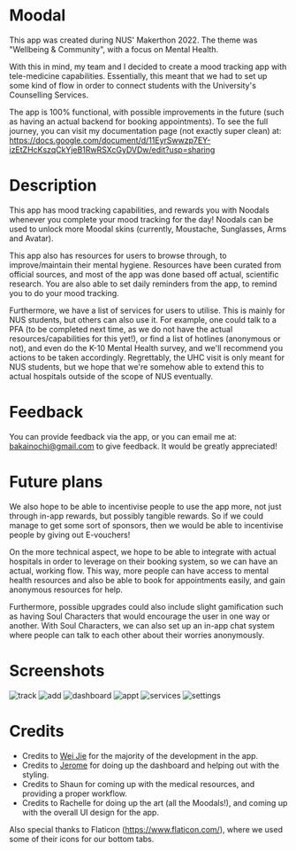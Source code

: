 # Moodal

This app was created during NUS' Makerthon 2022. The theme was "Wellbeing & Community", with a focus on Mental Health.

With this in mind, my team and I decided to create a mood tracking app with tele-medicine capabilities. Essentially, this meant that we had to set up some kind of flow in order to connect students with the University's Counselling Services.

The app is 100% functional, with possible improvements in the future (such as having an actual backend for booking appointments). To see the full journey, you can visit my documentation page (not exactly super clean) at: https://docs.google.com/document/d/11EyrSwwzp7EY-izEtZHcKszqCkYjeB1RwRSXcGyDVDw/edit?usp=sharing


# Description
This app has mood tracking capabilities, and rewards you with Noodals whenever you complete your mood tracking for the day!
Noodals can be used to unlock more Moodal skins (currently, Moustache, Sunglasses, Arms and Avatar).

This app also has resources for users to browse through, to improve/maintain their mental hygiene. Resources have been curated from official sources, and most of the app was done based off actual, scientific research.
You are also able to set daily reminders from the app, to remind you to do your mood tracking.

Furthermore, we have a list of services for users to utilise. This is mainly for NUS students, but others can also use it. 
For example, one could talk to a PFA (to be completed next time, as we do not have the actual resources/capabilities for this yet!), or find a list of hotlines (anonymous or not), and even do the K-10 Mental Health survey, and we'll recommend you actions to be taken accordingly. Regrettably, the UHC visit is only meant for NUS students, but we hope that we're somehow able to extend this to actual hospitals outside of the scope of NUS eventually.


# Feedback
You can provide feedback via the app, or you can email me at: bakainochi@gmail.com to give feedback. It would be greatly appreciated!


# Future plans
We also hope to be able to incentivise people to use the app more, not just through in-app rewards, but possibly tangible rewards. So if we could manage to get some sort of sponsors, then we would be able to incentivise people by giving out E-vouchers!

On the more technical aspect, we hope to be able to integrate with actual hospitals in order to leverage on their booking system, so we can have an actual, working flow. This way, more people can have access to mental health resources and also be able to book for appointments easily, and gain anonymous resources for help.

Furthermore, possible upgrades could also include slight gamification such as having Soul Characters that would encourage the user in one way or another. With Soul Characters, we can also set up an in-app chat system where people can talk to each other about their worries anonymously.

# Screenshots
![track](https://play-lh.googleusercontent.com/fSNnBYp5uk69izqg0EUF1xaeC9Tb75hASOiOKQujyfZRO34ZyHC3RpElJqk_HoMOa6M=w720-h310-rw "Mood Tracker")
![add](https://play-lh.googleusercontent.com/OO9KSTA5aFCxUJflMvoY0--B0C3hNTewzhCqD06XyCHs4AqGCivWoouPQM0aVxXr73J8=w1536-h722-rw "Mood Adding")
![dashboard](https://play-lh.googleusercontent.com/r7MIqZUhsQSZzJoDsQ-ArudhGFhC86JWjNnRaPp7cnMjWJs9xdK_iV8R5Ell3AMyLQ=w1536-h722-rw "Dashboard")
![appt](https://play-lh.googleusercontent.com/cmN8Kau355Fr8PJeCOWzCLQQODSDUDHi9VnVmZW9aQOwiTnU_mAUkK5MmPI2DCAqFfbs=w720-h310-rw "PFA Appointment")
![services](https://play-lh.googleusercontent.com/VStTnHPMuG-u2_yYaPRpdv13Z5HUsV5qUyWxAfk-UJNjUnxKM1cmrtIgzvOneLXc608=w720-h310-rw "Services")
![settings](https://play-lh.googleusercontent.com/xGXoDDr9H2SLa5jxUVRFxJJlWFujhlQjoRDtyYv0C3dW9Xri3CnCCbIhrZj3QuAwwQ=w1536-h722-rw "Settings")

# Credits
- Credits to [Wei Jie](https://github.com/bakano98) for the majority of the development in the app.
- Credits to [Jerome](https://github.com/jerome-neo) for doing up the dashboard and helping out with the styling.
- Credits to Shaun for coming up with the medical resources, and providing a proper workflow.
- Credits to Rachelle for doing up the art (all the Moodals!), and coming up with the overall UI design for the app.

Also special thanks to Flaticon (https://www.flaticon.com/), where we used some of their icons for our bottom tabs.
